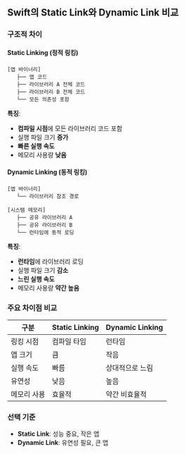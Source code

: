 ## Swift의 Static Link와 Dynamic Link 비교

### 구조적 차이

#### Static Linking (정적 링킹)
```
[앱 바이너리]
   ├── 앱 코드
   ├── 라이브러리 A 전체 코드
   ├── 라이브러리 B 전체 코드
   └── 모든 의존성 포함
```

**특징**:
- **컴파일 시점**에 모든 라이브러리 코드 포함
- 실행 파일 크기 **증가**
- **빠른 실행 속도**
- 메모리 사용량 **낮음**

#### Dynamic Linking (동적 링킹)
```
[앱 바이너리]
   └── 라이브러리 참조 경로

[시스템 메모리]
   ├── 공유 라이브러리 A
   ├── 공유 라이브러리 B
   └── 런타임에 동적 로딩
```

**특징**:
- **런타임**에 라이브러리 로딩
- 실행 파일 크기 **감소**
- **느린 실행 속도**
- 메모리 사용량 **약간 높음**

### 주요 차이점 비교

| 구분 | Static Linking | Dynamic Linking |
|------|----------------|-----------------|
| 링킹 시점 | 컴파일 타임 | 런타임 |
| 앱 크기 | 큼 | 작음 |
| 실행 속도 | 빠름 | 상대적으로 느림 |
| 유연성 | 낮음 | 높음 |
| 메모리 사용 | 효율적 | 약간 비효율적 |

### 선택 기준
- **Static Link**: 성능 중요, 작은 앱
- **Dynamic Link**: 유연성 필요, 큰 앱